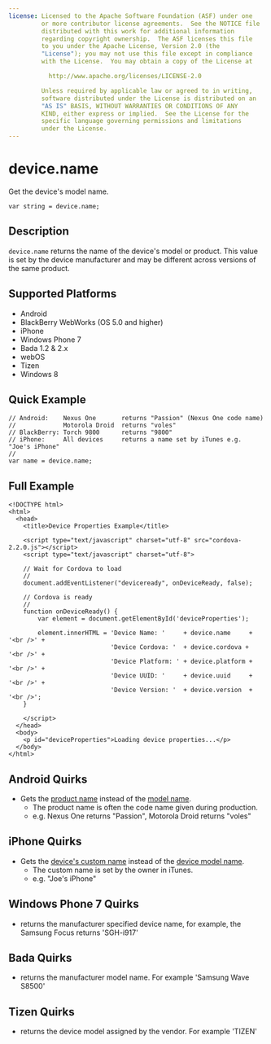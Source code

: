```yaml
---
license: Licensed to the Apache Software Foundation (ASF) under one
         or more contributor license agreements.  See the NOTICE file
         distributed with this work for additional information
         regarding copyright ownership.  The ASF licenses this file
         to you under the Apache License, Version 2.0 (the
         "License"); you may not use this file except in compliance
         with the License.  You may obtain a copy of the License at

           http://www.apache.org/licenses/LICENSE-2.0

         Unless required by applicable law or agreed to in writing,
         software distributed under the License is distributed on an
         "AS IS" BASIS, WITHOUT WARRANTIES OR CONDITIONS OF ANY
         KIND, either express or implied.  See the License for the
         specific language governing permissions and limitations
         under the License.
---
```


device.name
===========

Get the device's model name.

    var string = device.name;
    
Description
-----------

`device.name` returns the name of the device's model or product. This value is set by the device manufacturer and may be different across versions of the same product.

Supported Platforms
-------------------

- Android
- BlackBerry WebWorks (OS 5.0 and higher)
- iPhone
- Windows Phone 7
- Bada 1.2 & 2.x
- webOS
- Tizen
- Windows 8

Quick Example
-------------

    // Android:    Nexus One       returns "Passion" (Nexus One code name)
    //             Motorola Droid  returns "voles"
    // BlackBerry: Torch 9800      returns "9800"
    // iPhone:     All devices     returns a name set by iTunes e.g. "Joe's iPhone"
    //
    var name = device.name;

Full Example
------------

    <!DOCTYPE html>
    <html>
      <head>
        <title>Device Properties Example</title>

        <script type="text/javascript" charset="utf-8" src="cordova-2.2.0.js"></script>
        <script type="text/javascript" charset="utf-8">

        // Wait for Cordova to load
        //
        document.addEventListener("deviceready", onDeviceReady, false);

        // Cordova is ready
        //
        function onDeviceReady() {
            var element = document.getElementById('deviceProperties');
    
            element.innerHTML = 'Device Name: '     + device.name     + '<br />' + 
                                'Device Cordova: '  + device.cordova + '<br />' + 
                                'Device Platform: ' + device.platform + '<br />' + 
                                'Device UUID: '     + device.uuid     + '<br />' + 
                                'Device Version: '  + device.version  + '<br />';
        }

        </script>
      </head>
      <body>
        <p id="deviceProperties">Loading device properties...</p>
      </body>
    </html>


Android Quirks
--------------

- Gets the [product name](http://developer.android.com/reference/android/os/Build.html#PRODUCT) instead of the [model name](http://developer.android.com/reference/android/os/Build.html#MODEL).
    - The product name is often the code name given during production.
    - e.g. Nexus One returns "Passion", Motorola Droid returns "voles"

iPhone Quirks
-------------

- Gets the [device's custom name](http://developer.apple.com/iphone/library/documentation/uikit/reference/UIDevice_Class/Reference/UIDevice.html#//apple_ref/doc/uid/TP40006902-CH3-SW13) instead of the [device model name](http://developer.apple.com/iphone/library/documentation/uikit/reference/UIDevice_Class/Reference/UIDevice.html#//apple_ref/doc/uid/TP40006902-CH3-SW1).
    - The custom name is set by the owner in iTunes.
    - e.g. "Joe's iPhone"

Windows Phone 7 Quirks
-------------

- returns the manufacturer specified device name, for example, the Samsung Focus returns 'SGH-i917'

Bada Quirks
-----------
- returns the manufacturer model name. For example 'Samsung Wave S8500'

Tizen Quirks
-----------
- returns the device model assigned by the vendor. For example 'TIZEN'
